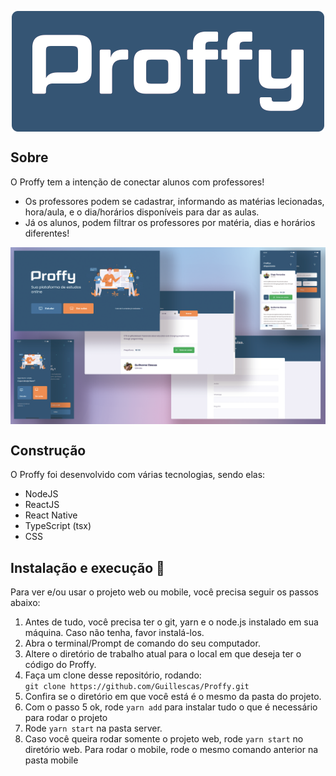 <p align="center">
  <img align="center" src="assets/logo.png" />
</p>

## Sobre
O Proffy tem a intenção de conectar alunos com professores! 

- Os professores podem se cadastrar, informando as matérias lecionadas, hora/aula, e o dia/horários disponíveis para dar as aulas.
- Já os alunos, podem filtrar os professores por matéria, dias e horários diferentes!

<img src="assets/web-mobile-project-present.png" align="center" />

## Construção

O Proffy foi desenvolvido com várias tecnologias, sendo elas: 

- NodeJS
- ReactJS
- React Native
- TypeScript (tsx)
- CSS

## Instalação e execução 🚀

Para ver e/ou usar o projeto web ou mobile, você precisa seguir os passos abaixo:


1. Antes de tudo, você precisa ter o git, yarn e o node.js instalado em sua máquina. Caso não tenha, favor instalá-los.
2. Abra o terminal/Prompt de comando do seu computador.
3. Altere o diretório de trabalho atual para o local em que deseja ter o código do Proffy.
4. Faça um clone desse repositório, rodando:    
```git clone https://github.com/Guillescas/Proffy.git```
5. Confira se o diretório em que você está é o mesmo da pasta do projeto.
6. Com o passo 5 ok, rode ```yarn add``` para instalar tudo o que é necessário para rodar o projeto
7. Rode ```yarn start``` na pasta server.
8. Caso você queira rodar somente o projeto web, rode ```yarn start``` no diretório web. Para rodar o mobile, rode o mesmo comando anterior na pasta mobile

